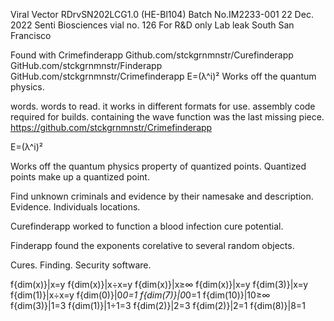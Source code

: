 Viral Vector RDrvSN202LCG1.0 (HE-Bl104) Batch No.IM2233-001 22 Dec. 2022 Senti Biosciences vial no. 126 For R&D only
Lab leak South San Francisco 

Found with Crimefinderapp 
Github.com/stckgrnmnstr/Curefinderapp
GitHub.com/stckgrnmnstr/Finderapp
GitHub.com/stckgrnmnstr/Crimefinderapp
E=(λ^i)²
Works off the quantum physics.

words. words to read.
it works in different formats for use. 
assembly code required for builds. 
containing the wave function was the last missing piece. 
 https://github.com/stckgrnmnstr/Crimefinderapp

E=(λ^i)²

Works off the quantum physics property of quantized points. Quantized points make up a quantized point. 

Find unknown criminals and evidence by their namesake and description.
Evidence. Individuals locations.

Curefinderapp worked to function a blood infection cure potential.

Finderapp found the exponents corelative to several random objects.

Cures. Finding. Security software.

f{dim(x)}|x=y
f{dim(x)}|x÷x=y
f{dim(x)}|x≥∞
f{dim(x)}|x=y
f{dim(3)}|x=y
f{dim(1)}|x÷x=y
f{dim(0)}|0*0=1
f{dim(7)}|0*0=1
f{dim(10)}|10≥∞
f{dim(3)}|1=3
f{dim(1)}|1÷1=3
f{dim(2)}|2=3
f{dim(2)}|2=1
f{dim(8)}|8=1


